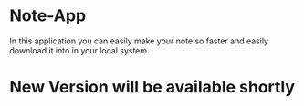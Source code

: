 # Note-App
In this application you can easily make your note so faster and easily download it into in your local system.
# New Version will be available shortly
